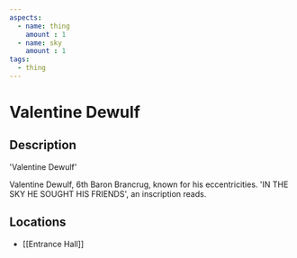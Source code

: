 ```yaml
---
aspects: 
  - name: thing
    amount : 1
  - name: sky
    amount : 1
tags:
  - thing
---
```


# Valentine Dewulf

## Description
'Valentine Dewulf'

Valentine Dewulf, 6th Baron Brancrug, known for his eccentricities. 'IN THE SKY HE SOUGHT HIS FRIENDS', an inscription reads.
## Locations
- [[Entrance Hall]]